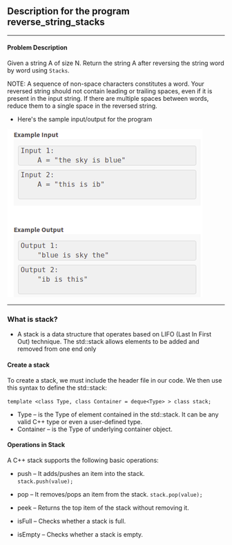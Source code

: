 
## Description for the program reverse_string_stacks
--------------------------------------------------------------------
#### Problem Description

Given a string A of size N.
Return the string A after reversing the string word by word using `Stacks`.

NOTE:
A sequence of non-space characters constitutes a word.
Your reversed string should not contain leading or trailing spaces, even if it is present in the input string.
If there are multiple spaces between words, reduce them to a single space in the reversed string.

- Here's the sample input/output for the program

![result](../../assets/result.png)

---------------------------------------------------------------------------

### What is stack?

- A stack is a data structure that operates based on LIFO (Last In First Out) technique. The std::stack allows elements to be added and removed from one end only

#### Create a stack

To create a stack, we must include the <stack> header file in our code. We then use this syntax to define the std::stack:

`template <class Type, class Container = deque<Type> > class stack;`

- Type – is the Type of element contained in the std::stack. It can be any valid C++ type or even a user-defined type.
- Container – is the Type of underlying container object.


#### Operations in Stack

A C++ stack supports the following basic operations:

- push – It adds/pushes an item into the stack.   
    `stack.push(value);`
    
- pop – It removes/pops an item from the stack.
    `stack.pop(value);`

- peek – Returns the top item of the stack without removing it.
- isFull – Checks whether a stack is full.
- isEmpty – Checks whether a stack is empty.